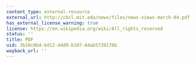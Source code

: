 ```yaml
---
content_type: external-resource
external_url: http://cbcl.mit.edu/news/files/news-views-march-04.pdf
has_external_license_warning: true
license: https://en.wikipedia.org/wiki/All_rights_reserved
status: ''
title: PDF
uid: 3b10c0b4-bd12-44d9-b107-64ab5739176b
wayback_url: ''
---
```

